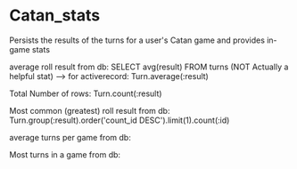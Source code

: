 # Catan_stats
Persists the results of the turns for a user's Catan game and provides in-game stats


average roll result from db: SELECT avg(result) FROM turns  (NOT Actually a helpful stat)
            --> for activerecord: Turn.average(:result)

Total Number of rows: Turn.count(:result)

Most common (greatest) roll result from db:
    Turn.group(:result).order('count_id DESC').limit(1).count(:id)

average turns per game from db:

Most turns in a game from db: